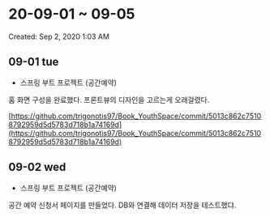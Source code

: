 # 20-09-01 ~ 09-05

Created: Sep 2, 2020 1:03 AM

## 09-01 tue

- 스프링 부트 프로젝트 (공간예약)

홈 화면 구성을 완료했다. 프론트뷰의 디자인을 고르는게 오래걸렸다.

[https://github.com/trigonotis97/Book_YouthSpace/commit/5013c862c75108792959d5d5783d718b1a74169d](https://github.com/trigonotis97/Book_YouthSpace/commit/5013c862c75108792959d5d5783d718b1a74169d)


## 09-02 wed

- 스프링 부트 프로젝트 (공간예약)

공간 예약 신청서 페이지를 만들었다. DB와 연결해 데이터 저장을 테스트했댜.
